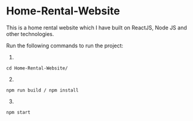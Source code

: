 # Home-Rental-Website
This is a home rental website which I have built on ReactJS, Node JS and other technologies.

Run the following commands to run the project:

1.
```
cd Home-Rental-Website/
```

2.
```
npm run build / npm install
```

3.
```
npm start
```
